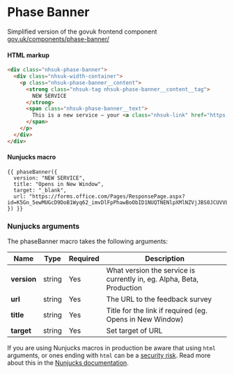 # Phase Banner

Simplified version of the govuk frontend component [gov.uk/components/phase-banner/](https://design-system.service.gov.uk/components/phase-banner/)

#### HTML markup

```html
<div class="nhsuk-phase-banner">
  <div class="nhsuk-width-container">
    <p class="nhsuk-phase-banner__content">
      <strong class="nhsuk-tag nhsuk-phase-banner__content__tag">
        NEW SERVICE
      </strong>
      <span class="nhsuk-phase-banner__text">
        This is a new service – your <a class="nhsuk-link" href="https://forms.office.com/Pages/ResponsePage.aspx?id=K5Gn_5ewMUGcD9DoB1Wyq62_imvDlFpPhawBoObID1NUQTNENlpXMlNZVjJBS0JCUVVLUlQxSkJVUyQlQCN0PWcu" target="_blank" title="Opens in New Window">feedback</a> will help us to improve it.
      </span>
    </p>
  </div>
</div>
```

#### Nunjucks macro

```
{{ phaseBanner({
  version: "NEW SERVICE",
  title: "Opens in New Window",
  target: "_blank",
  url: "https://forms.office.com/Pages/ResponsePage.aspx?id=K5Gn_5ewMUGcD9DoB1Wyq62_imvDlFpPhawBoObID1NUQTNENlpXMlNZVjJBS0JCUVVLUlQxSkJVUyQlQCN0PWcu"
}) }}
```

### Nunjucks arguments

The phaseBanner macro takes the following arguments:

| Name                       | Type     | Required  | Description  |
| ---------------------------|----------|-----------|--------------|
| **version**                | string   | Yes       | What version the service is currently in, eg. Alpha, Beta, Production
| **url**                    | string   | Yes       | The URL to the feedback survey
| **title**                  | string   | Yes       | Title for the link if required (eg. Opens in New Window)
| **target**                 | string   | Yes       | Set target of URL


If you are using Nunjucks macros in production be aware that using `html` arguments, or ones ending with `html` can be a [security risk](https://developer.mozilla.org/en-US/docs/Glossary/Cross-site_scripting). Read more about this in the [Nunjucks documentation](https://mozilla.github.io/nunjucks/api.html#user-defined-templates-warning).
